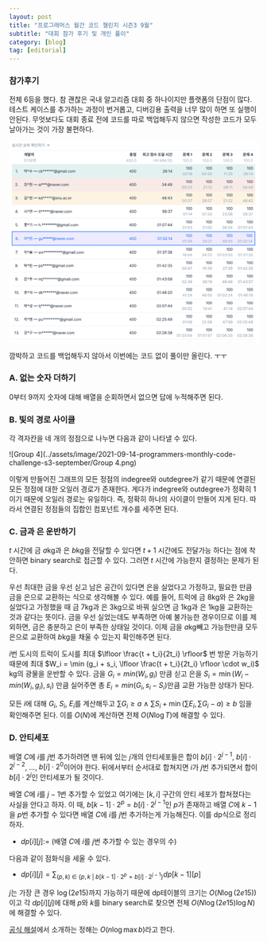 ```yaml
---
layout: post
title: "프로그래머스 월간 코드 챌린지 시즌3 9월"
subtitle: "대회 참가 후기 및 개인 풀이"
category: [blog]
tag: [editorial]
---
```


### 참가후기

전체 6등을 했다. 참 괜찮은 국내 알고리즘 대회 중 하나이지만 플랫폼의 단점이 많다. 테스트 케이스를 추가하는 과정이 번거롭고, 디버깅용 출력을 너무 많이 하면 또 실행이 안된다. 무엇보다도 대회 종료 전에 코드를 따로 백업해두지 않으면 작성한 코드가 모두 날아가는 것이 가장 불편하다.

![screenshot1](../assets/image/2021-09-14-programmers-monthly-code-challenge-s3-september/screenshot1.png)

깜박하고 코드를 백업해두지 않아서 이번에는 코드 없이 풀이만 올린다. ㅜㅜ

### A. 없는 숫자 더하기

$0$부터 $9$까지 숫자에 대해 배열을 순회하면서 없으면 답에 누적해주면 된다.

### B. 빛의 경로 사이클

각 격자칸을 네 개의 정점으로 나누면 다음과 같이 나타낼 수 있다.

![Group 4](../assets/image/2021-09-14-programmers-monthly-code-challenge-s3-september/Group 4.png)

이렇게 만들어진 그래프의 모든 정점의 indegree와 outdegree가 같기 때문에 연결된 모든 정점에 대한 오일러 경로가 존재한다. 게다가 indegree와 outdegree가 정확히 $1$이기 때문에 오일러 경로는 유일하다. 즉, 정확히 하나의 사이클이 만들어 지게 된다. 따라서 연결된 정점들의 집합인 컴포넌트 개수를 세주면 된다.

### C. 금과 은 운반하기

$t$ 시간에 금 $a$kg과 은 $b$kg을 전달할 수 있다면 $t+1$ 시간에도 전달가능 하다는 점에 착안하면 binary search로 접근할 수 있다. 그러면 $t$ 시간에 가능한지 결정하는 문제가 된다.

우선 최대한 금을 우선 싣고 남은 공간이 있다면 은을 실었다고 가정하고, 필요한 만큼 금을 은으로 교환하는 식으로 생각해볼 수 있다. 예를 들어, 트럭에 금 8kg와 은 2kg을 실었다고 가정했을 때 금 7kg과 은 3kg으로 바꿔 실으면 금 1kg과 은 1kg을 교환하는 것과 같다는 뜻이다. 금을 우선 실었는데도 부족하면 아예 불가능한 경우이므로 이를 제외하면, 금은 충분하고 은이 부족한 상태일 것이다. 이제 금을 $a$kg빼고 가능한만큼 모두 은으로 교환하여 $b$kg을 채울 수 있는지 확인해주면 된다.

$i$번 도시의 트럭이 도시를 최대 $\lfloor \frac{t + t_i}{2t_i} \rfloor$ 번 방문 가능하기 때문에 최대 $W_i = \min (g_i + s_i, \lfloor \frac{t + t_i}{2t_i} \rfloor \cdot w_i)$ kg의 광물을 운반할 수 있다. 금을 $G_i = min(W_i, g_i)$ 만큼 싣고 은을 $S_i = \min(W_i - min(W_i, g_i), s_i)$ 만큼 실어주면 총 ${E_i} = min(G_i, s_i - S_i)$만큼 교환 가능한 상태가 된다.

모든 $i$에 대해 $G_i$, $S_i$, $E_i$를 계산해두고 $\sum{G_i} \ge a \ \land \ \sum{S_i} + \min(\sum{E_i}, \sum{G_i} - a) \ge b$ 임을 확인해주면 된다. 이를 $O(N)$에 계산하면 전체 $O(N \log T)$에 해결할 수 있다.

### D. 안티세포

배열 $C$에 $i$를 $j$번 추가하려면 맨 뒤에 있는 $j$개의 안티세포들은 합이 $b[i] \cdot 2^{j-1}$, $b[i] \cdot 2^{j-2}$, $...$, $b[i] \cdot 2^0$이어야 한다. 뒤에서부터 순서대로 합쳐지면 $i$가 $j$번 추가되면서 합이 $b[i] \cdot 2^{j}$인 안티세포가 될 것이다.

배열 $C$에 $i$를 $j-1$번 추가할 수 있었고 여기에는 $[k,i]$ 구간의 안티 세포가 합쳐졌다는 사실을 안다고 하자. 이 때, $b[k-1] \cdot 2^p = b[i] \cdot 2^{j-1}$인 $p$가 존재하고 배열 $C$에 $k-1$을 $p$번 추가할 수 있다면 배열 $C$에 $i$를 $j$번 추가하는게 가능해진다. 이를 dp식으로 정리하자.

* $dp[i][j] :=$ (배열 $C$에 $i$를 $j$번 추가할 수 있는 경우의 수)

다음과 같이 점화식을 세울 수 있다.

* $dp[i][j] = \sum_{(p,k) \ \in \ \{p,k\ \vert \ b[k-1] \cdot 2^p = b[i] \cdot 2^{j-1} \} }{dp[k-1][p]}$

$j$는 가장 큰 경우 $\log(2e15)$까지 가능하기 때문에 dp테이블의 크기는 $O(N \log(2e15))$이고 각 $dp[i][j]$에 대해 $p$와 $k$를 binary search로 찾으면 전체 $O(N \log (2e15) \log N)$에 해결할 수 있다.

[공식 해설](https://prgms.tistory.com/101)에서 소개하는 정해는 $O(n \log \max b)$라고 한다.




